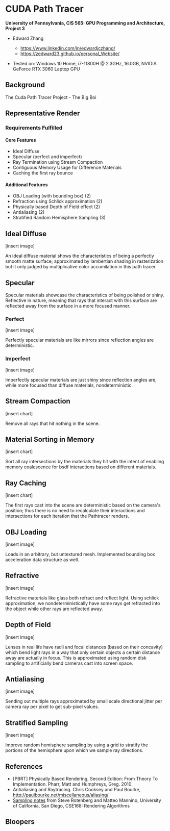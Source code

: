 CUDA Path Tracer
================

**University of Pennsylvania, CIS 565: GPU Programming and Architecture, Project 3**

* Edward Zhang
  * https://www.linkedin.com/in/edwardjczhang/
  * https://zedward23.github.io/personal_Website/
 
* Tested on: Windows 10 Home, i7-11800H @ 2.3GHz, 16.0GB, NVIDIA GeForce RTX 3060 Laptop GPU

## Background
The Cuda Path Tracer Project - The Big Boi

## Representative Render

### Requirements Fulfilled
#### Core Features
- Ideal Diffuse
- Specular (perfect and imperfect)
- Ray Termination using Stream Compaction
- Contiguous Memory Usage for Difference Materials
- Caching the first ray bounce
#### Additional Features
- OBJ Loading (with bounding box) (2)
- Refraction using Schlick approximation (2)
- Physically based Depth of Field effect (2)
- Antialiasing (2)
- Stratified Random Hemisphere Sampling (3)

## Ideal Diffuse
\[insert image\] 

An ideal diffuse material shows the characteristics of being a perfectly smooth matte surface; approximated by lambertian shading in rasterization but it only judged by multiplicative color accumilation in this path tracer.
## Specular
Specular materials showcase the characteristics of being polished or shiny. Reflective in nature, meaning that rays that interact with this surface are reflected away from the surface in a more focused manner.

### Perfect
\[insert image\] 

Perfectly specular materials are like mirrors since reflection angles are deterministic.
### Imperfect
\[insert image\] 

Imperfectly specular materials are just shiny since reflection angles are, while more focused than diffuse materials, nondeterministic.
## Stream Compaction
\[insert chart\] 

Remove all rays that hit nothing in the scene.
## Material Sorting in Memory
\[insert chart\]

Sort all ray intersections by the materials they hit with the intent of enabling memory coalescence for bsdf interactions based on different materials.
## Ray Caching
\[insert chart\]

The first rays cast into the scene are deterministic based on the camera's position; thus there is no need to recalculate their interactions and intersections for each iteration that the Pathtracer renders.
## OBJ Loading
\[insert image\] 

Loads in an arbitrary, but untextured mesh. Implemented bounding box acceleration data structure as well.
## Refractive
\[insert image\] 

Refractive materials like glass both refract and reflect light. Using schlick approximation, we nondeterministically have some rays get refracted into the object while other rays are reflected away.
## Depth of Field
\[insert image\] 

Lenses in real life have radii and focal distances (based on their concavity) which bend light rays in a way that only certain objects a certain distance away are actually in focus. This is approximated using random disk sampling to artificially bend cameras cast into screen space.
## Antialiasing
\[insert image\] 

Sending out multiple rays approximated by small scale directional jitter per camera ray per pixel to get sub-pixel values.
## Stratified Sampling
\[insert image\] 

Improve random hemisphere sampling by using a grid to stratify the portions of the hemisphere upon which we sample ray directions.
## References

* [PBRT] Physically Based Rendering, Second Edition: From Theory To Implementation. Pharr, Matt and Humphreys, Greg. 2010.
* Antialiasing and Raytracing. Chris Cooksey and Paul Bourke, http://paulbourke.net/miscellaneous/aliasing/
* [Sampling notes](http://graphics.ucsd.edu/courses/cse168_s14/) from Steve Rotenberg and Matteo Mannino, University of California, San Diego, CSE168: Rendering Algorithms

## Bloopers
